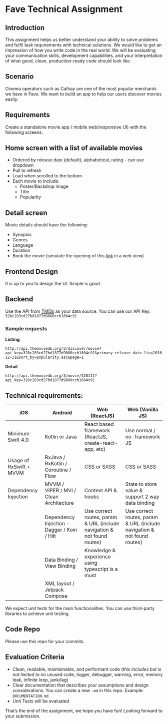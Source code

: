 # Fave Technical Assignment

## Introduction
This assignment helps us better understand your ability to solve problems and fulfil task requirements with technical solutions. We would like to get an impression of how you write code in the real world. We will be evaluating your communication skills, development capabilities, and your interpretation of what good, clean, production-ready code should look like.

## Scenario
Cinema operators such as Cathay are one of the most popular merchants we have in Fave. We want to build an app to help our users discover movies easily.

## Requirements
Create a standalone movie app / mobile web(responsive UI) with the following screens:

## Home screen with a list of available movies

- Ordered by release date (default), alphabetical, rating - can use dropdown 
- Pull to refresh
- Load when scrolled to the bottom
- Each movie to include:
  - Poster/Backdrop image
  - Title
  - Popularity
    
## Detail screen
Movie details should have the following:
- Synopsis
- Genres
- Language
- Duration
- Book the movie (simulate the opening of this [link](https://www.cathaycineplexes.com.sg/) in a web view)

## Frontend Design
It is up to you to design the UI. Simple is good.

## Backend
Use the API from [TMDb](https://developers.themoviedb.org/3/getting-started/introduction) as your data source. You can use our API Key: `328c283cd27bd1877d9080ccb1604c91`
  
### Sample requests

**Listing**

```
http://api.themoviedb.org/3/discover/movie?api_key=328c283cd27bd1877d9080ccb1604c91&primary_release_date.lte=2016-12-31&sort_by=popularity.asc&page=1
```

**Detail**

```
http://api.themoviedb.org/3/movie/328111?api_key=328c283cd27bd1877d9080ccb1604c91
```

## Technical requirements:

| iOS | Android | Web (ReactJS) | Web (Vanilla JS) |
| ---- | ------ | ------------- | ---------------- |
| Minimum Swift 4.0 | Kotlin or Java | React based framework (ReactJS, create-react-app, etc) | Use normal / no-framework JS |
| Usage of RxSwift + MVVM | RxJava / RxKotlin / Coroutine / Flow | CSS or SASS | CSS or SASS |
| Dependency Injection | MVVM / VIPER / MVI / Clean Architecture | Context API & hooks | State to store value & support 2 way data binding |
| | Dependency Injection - Dagger / Koin / Hilt | Use correct routes, param & URL (include navigation & not found routes) | Use correct routes, param & URL (include navigation & not found routes) |
| | Data Binding / View Binding | Knowledge & experience using typescript is a must | |
| | XML layout / Jetpack Compose | | |

We expect unit tests for the main functionalities. You can use third-party libraries to achieve unit testing.

## Code Repo
Please use this repo for your commits.

## Evaluation Criteria
- Clean, readable, maintainable, and performant code (*this includes but is not limited to* no unused code, logger, debugger, warning, error, memory leak, infinite loop, jank/lag)
- Clear documentation that describes your assumptions and design considerations. You can create a new `.md` in this repo. Example: `DOCUMENTATION.md`
- Unit Tests will be evaluated

That’s the end of the assignment, we hope you have fun!
Looking forward to your submission.
